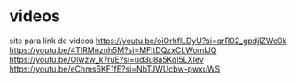 # videos
site para link de videos
https://youtu.be/oiOrhflLDyU?si=qrR02_gpdjlZWc0k
<br>
https://youtu.be/4TIRMnznh5M?si=MFltDQzxCLWomIJQ
<br>
https://youtu.be/Olwzw_k7ruE?si=ud3u8a5Kql5LXIev
<br>
https://youtu.be/eChms6KF1fE?si=NbTJWUcbw-pwxuWS
